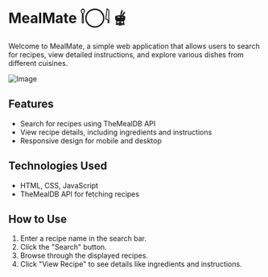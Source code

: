 # MealMate 𓌉◯𓇋 🫕

Welcome to MealMate, a simple web application that allows users to search for recipes, view detailed instructions, and explore various dishes from different cuisines.

![Image](https://github.com/user-attachments/assets/e49b1ca4-b0ef-4132-ac5d-4d74a83102c7)

## Features
- Search for recipes using TheMealDB API
- View recipe details, including ingredients and instructions
- Responsive design for mobile and desktop

## Technologies Used
- HTML, CSS, JavaScript
- TheMealDB API for fetching recipes

## How to Use
1. Enter a recipe name in the search bar.
2. Click the "Search" button.
3. Browse through the displayed recipes.
4. Click "View Recipe" to see details like ingredients and instructions.
